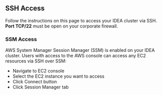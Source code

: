 ## SSH Access

Follow the instructions on this page to access your IDEA cluster via SSH. **Port TCP/22** must be open on your corporate firewall.

### SSM Access

AWS System Manager Session Manager (SSM) is enabled on your IDEA cluster. Users with access to the AWS console can access any EC2 resources via SSH over SSM:

- Navigate to EC2 console
- Select the EC2 instance you want to access
- Click Connect button
- Click Session Manager tab


